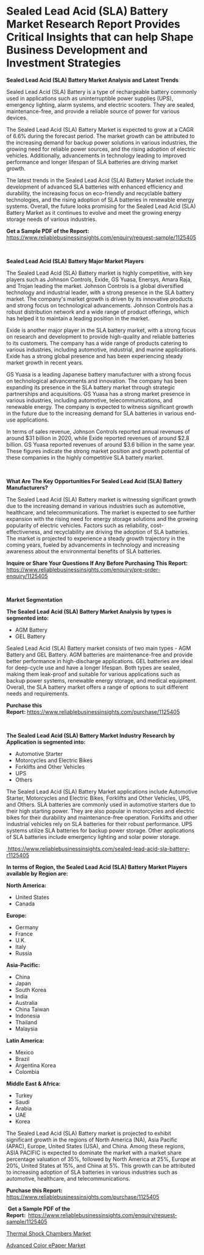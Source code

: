 <p><h1>Sealed Lead Acid (SLA) Battery Market Research Report Provides Critical Insights that can help Shape Business Development and Investment Strategies</h1></p><p><strong>Sealed Lead Acid (SLA) Battery Market Analysis and Latest Trends</strong></p>
<p><p>Sealed Lead Acid (SLA) Battery is a type of rechargeable battery commonly used in applications such as uninterruptible power supplies (UPS), emergency lighting, alarm systems, and electric scooters. They are sealed, maintenance-free, and provide a reliable source of power for various devices.</p><p>The Sealed Lead Acid (SLA) Battery Market is expected to grow at a CAGR of 6.6% during the forecast period. The market growth can be attributed to the increasing demand for backup power solutions in various industries, the growing need for reliable power sources, and the rising adoption of electric vehicles. Additionally, advancements in technology leading to improved performance and longer lifespan of SLA batteries are driving market growth.</p><p>The latest trends in the Sealed Lead Acid (SLA) Battery Market include the development of advanced SLA batteries with enhanced efficiency and durability, the increasing focus on eco-friendly and recyclable battery technologies, and the rising adoption of SLA batteries in renewable energy systems. Overall, the future looks promising for the Sealed Lead Acid (SLA) Battery Market as it continues to evolve and meet the growing energy storage needs of various industries.</p></p>
<p><strong>Get a Sample PDF of the Report:&nbsp;</strong> <a href="https://www.reliablebusinessinsights.com/enquiry/request-sample/1125405">https://www.reliablebusinessinsights.com/enquiry/request-sample/1125405</a></p>
<p>&nbsp;</p>
<p><strong>Sealed Lead Acid (SLA) Battery Major Market Players</strong></p>
<p><p>The Sealed Lead Acid (SLA) Battery market is highly competitive, with key players such as Johnson Controls, Exide, GS Yuasa, Enersys, Amara Raja, and Trojan leading the market. Johnson Controls is a global diversified technology and industrial leader, with a strong presence in the SLA battery market. The company's market growth is driven by its innovative products and strong focus on technological advancements. Johnson Controls has a robust distribution network and a wide range of product offerings, which has helped it to maintain a leading position in the market.</p><p>Exide is another major player in the SLA battery market, with a strong focus on research and development to provide high-quality and reliable batteries to its customers. The company has a wide range of products catering to various industries, including automotive, industrial, and marine applications. Exide has a strong global presence and has been experiencing steady market growth in recent years.</p><p>GS Yuasa is a leading Japanese battery manufacturer with a strong focus on technological advancements and innovation. The company has been expanding its presence in the SLA battery market through strategic partnerships and acquisitions. GS Yuasa has a strong market presence in various industries, including automotive, telecommunications, and renewable energy. The company is expected to witness significant growth in the future due to the increasing demand for SLA batteries in various end-use applications.</p><p>In terms of sales revenue, Johnson Controls reported annual revenues of around $31 billion in 2020, while Exide reported revenues of around $2.8 billion. GS Yuasa reported revenues of around $3.6 billion in the same year. These figures indicate the strong market position and growth potential of these companies in the highly competitive SLA battery market.</p></p>
<p>&nbsp;</p>
<p><strong>What Are The Key Opportunities For Sealed Lead Acid (SLA) Battery Manufacturers?</strong></p>
<p><p>The Sealed Lead Acid (SLA) Battery market is witnessing significant growth due to the increasing demand in various industries such as automotive, healthcare, and telecommunications. The market is expected to see further expansion with the rising need for energy storage solutions and the growing popularity of electric vehicles. Factors such as reliability, cost-effectiveness, and recyclability are driving the adoption of SLA batteries. The market is projected to experience a steady growth trajectory in the coming years, fueled by advancements in technology and increasing awareness about the environmental benefits of SLA batteries.</p></p>
<p><strong>Inquire or Share Your Questions If Any Before Purchasing This Report:</strong> <a href="https://www.reliablebusinessinsights.com/enquiry/pre-order-enquiry/1125405">https://www.reliablebusinessinsights.com/enquiry/pre-order-enquiry/1125405</a></p>
<p>&nbsp;</p>
<p><strong>Market Segmentation</strong></p>
<p><strong>The Sealed Lead Acid (SLA) Battery Market Analysis by types is segmented into:</strong></p>
<p><ul><li>AGM Battery</li><li>GEL Battery</li></ul></p>
<p><p>Sealed Lead Acid (SLA) Battery market consists of two main types - AGM Battery and GEL Battery. AGM batteries are maintenance-free and provide better performance in high-discharge applications. GEL batteries are ideal for deep-cycle use and have a longer lifespan. Both types are sealed, making them leak-proof and suitable for various applications such as backup power systems, renewable energy storage, and medical equipment. Overall, the SLA battery market offers a range of options to suit different needs and requirements.</p></p>
<p><strong>Purchase this Report:&nbsp;</strong><a href="https://www.reliablebusinessinsights.com/purchase/1125405">https://www.reliablebusinessinsights.com/purchase/1125405</a></p>
<p>&nbsp;</p>
<p><strong>The Sealed Lead Acid (SLA) Battery Market Industry Research by Application is segmented into:</strong></p>
<p><ul><li>Automotive Starter</li><li>Motorcycles and Electric Bikes</li><li>Forklifts and Other Vehicles</li><li>UPS</li><li>Others</li></ul></p>
<p><p>The Sealed Lead Acid (SLA) Battery Market applications include Automotive Starter, Motorcycles and Electric Bikes, Forklifts and Other Vehicles, UPS, and Others. SLA batteries are commonly used in automotive starters due to their high starting power. They are also popular in motorcycles and electric bikes for their durability and maintenance-free operation. Forklifts and other industrial vehicles rely on SLA batteries for their robust performance. UPS systems utilize SLA batteries for backup power storage. Other applications of SLA batteries include emergency lighting and solar power storage.</p></p>
<p><a href="https://www.reliablebusinessinsights.com/sealed-lead-acid-sla-battery-r1125405">&nbsp;https://www.reliablebusinessinsights.com/sealed-lead-acid-sla-battery-r1125405</a></p>
<p><strong>In terms of Region, the Sealed Lead Acid (SLA) Battery Market Players available by Region are:</strong></p>
<p>
    <p> <strong> North America: </strong>
        <ul>
            <li>United States</li>
            <li>Canada</li>
        </ul>
        </p> 
    <p> <strong> Europe: </strong>
        <ul>
            <li>Germany</li>
            <li>France</li>
            <li>U.K.</li>
            <li>Italy</li>
            <li>Russia</li>
        </ul>
        </p> 
    <p> <strong> Asia-Pacific: </strong>
        <ul>
            <li>China</li>
            <li>Japan</li>
            <li>South Korea</li>
            <li>India</li>
            <li>Australia</li>
            <li>China Taiwan</li>
            <li>Indonesia</li>
            <li>Thailand</li>
            <li>Malaysia</li>
        </ul>
        </p> 
    <p> <strong> Latin America: </strong>
        <ul>
            <li>Mexico</li>
            <li>Brazil</li>
            <li>Argentina Korea</li>
            <li>Colombia</li>
        </ul>
        </p> 
    <p> <strong> Middle East & Africa: </strong>
        <ul>
            <li>Turkey</li>
            <li>Saudi</li>
            <li>Arabia</li>
            <li>UAE</li>
            <li>Korea</li>
        </ul>
    </p>
    </p>
<p><p>The Sealed Lead Acid (SLA) Battery market is projected to exhibit significant growth in the regions of North America (NA), Asia Pacific (APAC), Europe, United States (USA), and China. Among these regions, ASIA PACIFIC is expected to dominate the market with a market share percentage valuation of 35%, followed by North America at 25%, Europe at 20%, United States at 15%, and China at 5%. This growth can be attributed to increasing adoption of SLA batteries in various industries such as automotive, healthcare, and telecommunications.</p></p>
<p><strong>Purchase this Report: </strong><a href="https://www.reliablebusinessinsights.com/purchase/1125405">https://www.reliablebusinessinsights.com/purchase/1125405</a></p>
<p>&nbsp;<strong>Get a Sample PDF of the Report:&nbsp;&nbsp;</strong><a href="https://www.reliablebusinessinsights.com/enquiry/request-sample/1125405">https://www.reliablebusinessinsights.com/enquiry/request-sample/1125405</a></p>
<p><strong></strong></p>
<p><p><a href="https://issuu.com/reportprime-2/docs/thermal-shock-chambers-market-size-2030.pptx">Thermal Shock Chambers Market</a></p><p><a href="https://github.com/Sherrillcrooksxa8i18ucf2m/Market-Research-Report-List-3/blob/main/advanced-color-epaper-market.md">Advanced Color ePaper Market</a></p></p>